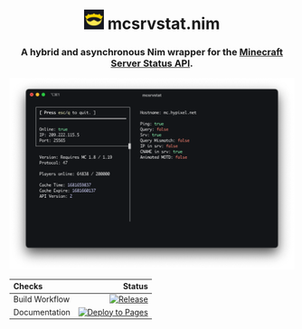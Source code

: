 <div align="center">

# <img src="https://raw.githubusercontent.com/github/explore/80688e429a7d4ef2fca1e82350fe8e3517d3494d/topics/nim/nim.png" height="35px"/> mcsrvstat.nim

### A hybrid and asynchronous Nim wrapper for the [Minecraft Server Status API](https://mcsrvstat.us/).

<img src="static/demo.png" alt="Demo Terminal Image"> <br>

| Checks | Status |
|:---|---:|
| Build Workflow | [![Release](https://github.com/hitblast/mcsrvstat.nim/actions/workflows/builds.yml/badge.svg)](https://github.com/hitblast/mcsrvstat.nim/actions/workflows/builds.yml) |
| Documentation | [![Deploy to Pages](https://github.com/hitblast/mcsrvstat.nim/actions/workflows/pages.yml/badge.svg)](https://github.com/hitblast/mcsrvstat.nim/actions/workflows/pages.yml) |

</div>
